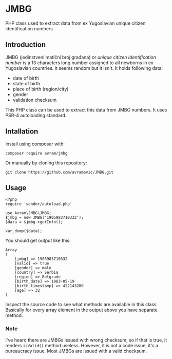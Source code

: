 # JMBG

PHP class used to extract data from ex Yugoslavian unique citizen identification numbers.

## Introduction

JMBG (jedinstveni matični broj građana) or *unique citizen identification number* is a 13 characters long number assigned to all newborns in ex Yugoslavian countries. It seems random but it isn't. It holds following data:

* date of birth
* state of birth
* place of birth (region/city)
* gender
* validation checksum

This PHP class can be used to extract this data from JMBG numbers. It uses PSR-4 autoloading standard.

## Intallation

Install using composer with:

`composer require avram/jmbg`

Or manually by cloning this repository:

`git clone https://github.com/avramovic/JMBG.git`

## Usage

    <?php
    require 'vendor/autoload.php'
    
    use Avram\JMBG\JMBG;
    $jmbg = new JMBG('1905983710332');
    $data = $jmbg->getInfo();
    
    var_dump($data);

You should get output like this:

    Array
    (
        [jmbg] => 1905983710332
        [valid] => true
        [gender] => male
        [country] => Serbia
        [region] => Belgrade
        [birth_date] => 1983-05-19
        [birth_timestamp] => 422143200
        [age] => 32
    )

Inspect the source code to see what methods are available in this class. Basically for every array element in the output above you have separate method.

### Note

I've heard there are JMBGs issued with wrong checksum, so if that is true, it renders `isValid()` method useless. However, it is not a code issue, it's a bureaucracy issue. Most JMBGs are issued with a valid checksum.